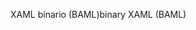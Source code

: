 <span data-ttu-id="c3527-101">XAML binario (BAML)</span><span class="sxs-lookup"><span data-stu-id="c3527-101">binary XAML (BAML)</span></span>